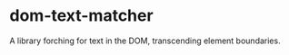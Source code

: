 dom-text-matcher
================

A library forching for text in the DOM, transcending element boundaries.